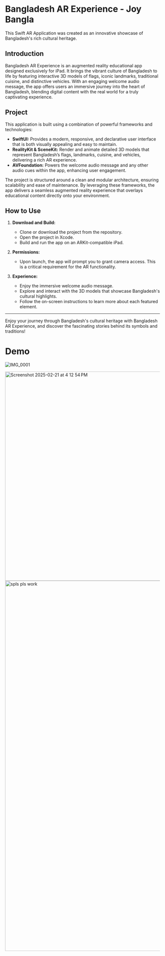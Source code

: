 # Bangladesh AR Experience - Joy Bangla

This Swift AR Application was created as an innovative showcase of Bangladesh's rich cultural heritage.

## Introduction

Bangladesh AR Experience is an augmented reality educational app designed exclusively for iPad. It brings the vibrant culture of Bangladesh to life by featuring interactive 3D models of flags, iconic landmarks, traditional cuisine, and distinctive vehicles. With an engaging welcome audio message, the app offers users an immersive journey into the heart of Bangladesh, blending digital content with the real world for a truly captivating experience.

## Project

This application is built using a combination of powerful frameworks and technologies:
  
- **SwiftUI:** Provides a modern, responsive, and declarative user interface that is both visually appealing and easy to maintain.
- **RealityKit & SceneKit:** Render and animate detailed 3D models that represent Bangladesh’s flags, landmarks, cuisine, and vehicles, delivering a rich AR experience.
- **AVFoundation:** Powers the welcome audio message and any other audio cues within the app, enhancing user engagement.

The project is structured around a clean and modular architecture, ensuring scalability and ease of maintenance. By leveraging these frameworks, the app delivers a seamless augmented reality experience that overlays educational content directly onto your environment.

## How to Use

1. **Download and Build:**
   - Clone or download the project from the repository.
   - Open the project in Xcode.
   - Build and run the app on an ARKit-compatible iPad.

2. **Permissions:**
   - Upon launch, the app will prompt you to grant camera access. This is a critical requirement for the AR functionality.

3. **Experience:**
   - Enjoy the immersive welcome audio message.
   - Explore and interact with the 3D models that showcase Bangladesh's cultural highlights.
   - Follow the on-screen instructions to learn more about each featured element.


---

Enjoy your journey through Bangladesh's cultural heritage with Bangladesh AR Experience, and discover the fascinating stories behind its symbols and traditions!

# Demo

![IMG_0001](https://github.com/user-attachments/assets/bc1fc5b1-50e9-413f-9cca-c432f70cf372)

<img width="681" alt="Screenshot 2025-02-21 at 4 12 54 PM" src="https://github.com/user-attachments/assets/3efa2d53-82f2-4948-9bd2-3077f08b6d5c" />

<img width="1206" alt="spls  pls work" src="https://github.com/user-attachments/assets/ca5bb64a-a660-47fb-9870-f3bee97cb4a2" />






